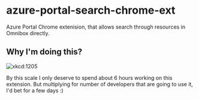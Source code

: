 # azure-portal-search-chrome-ext
Azure Portal Chrome extenision, that allows search through resources in Omnibox directly.

## Why I'm doing this?
![xkcd:1205](https://imgs.xkcd.com/comics/is_it_worth_the_time.png)

By this scale I only deserve to spend about 6 hours working on this extension. But multiplying for number of developers that are going to use it, I'd bet for a few days :)
